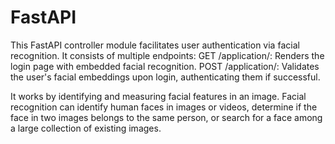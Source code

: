 # FastAPI

This FastAPI controller module facilitates user authentication via facial recognition. It consists of multiple endpoints: GET /application/: Renders the login page with embedded facial recognition. POST /application/: Validates the user's facial embeddings upon login, authenticating them if successful.

It works by identifying and measuring facial features in an image. Facial recognition can identify human faces in images or videos, determine if the face in two images belongs to the same person, or search for a face among a large collection of existing images.
